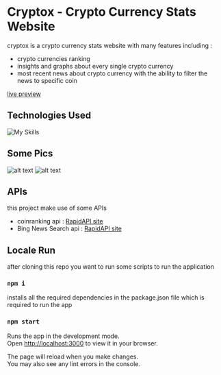 # Cryptox - Crypto Currency Stats Website

cryptox is a crypto currency stats website with many features including :

- crypto currencies ranking
- insights and graphs about every single crypto currency
- most recent news about crypto currency with the ability to filter the news to specific coin

[live preview](https://cryptox-sigma.vercel.app)

## Technologies Used

![My Skills](https://skillicons.dev/icons?i=js,react,redux,materialui)

## Some Pics

![alt text](https://iili.io/H0iXnfe.png)
![alt text](https://iili.io/H0ihT4n.png)

## APIs

this project make use of some APIs

- coinranking api : [RapidAPI site](https://rapidapi.com/Coinranking/api/coinranking1)
- Bing News Search api : [RapidAPI site](https://rapidapi.com/microsoft-azure-org-microsoft-cognitive-services/api/bing-news-search1)

## Locale Run

after cloning this repo you want to run some scripts to run the application

### `npm i`

installs all the required dependencies in the package.json file which is required to run the app

### `npm start`

Runs the app in the development mode.\
Open [http://localhost:3000](http://localhost:3000) to view it in your browser.

The page will reload when you make changes.\
You may also see any lint errors in the console.
